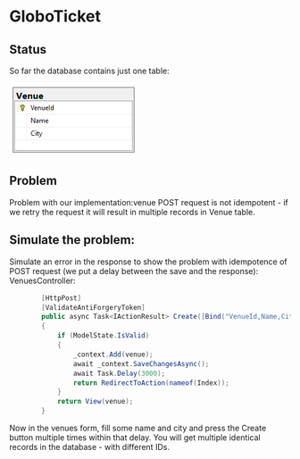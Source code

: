 # GloboTicket

## Status
So far the database contains just one table:

![Venue Table](venueTable.png)

## Problem
Problem with our implementation:venue POST request is not idempotent - if we retry the request it will result in multiple records in Venue table.

## Simulate the problem:
Simulate an error in the response to show the problem with idempotence of POST request (we put a delay between the save and the response):
VenuesController:
```C#
        [HttpPost]
        [ValidateAntiForgeryToken]
        public async Task<IActionResult> Create([Bind("VenueId,Name,City")] Venue venue)
        {
            if (ModelState.IsValid)
            {
                _context.Add(venue);
                await _context.SaveChangesAsync();
                await Task.Delay(3000);
                return RedirectToAction(nameof(Index));
            }
            return View(venue);
        }
```
Now in the venues form, fill some name and city and press the Create button multiple times within that delay. 
You will get multiple identical records in the database - with different IDs.